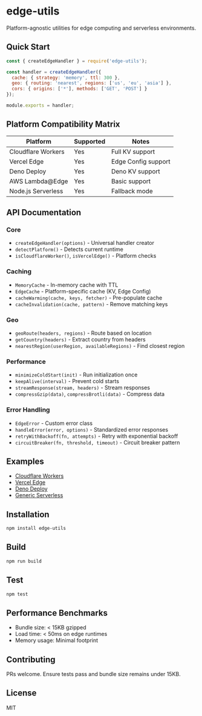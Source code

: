 # edge-utils

Platform-agnostic utilities for edge computing and serverless environments.

## Quick Start
```js
const { createEdgeHandler } = require('edge-utils');

const handler = createEdgeHandler({
  cache: { strategy: 'memory', ttl: 300 },
  geo: { routing: 'nearest', regions: ['us', 'eu', 'asia'] },
  cors: { origins: ['*'], methods: ['GET', 'POST'] }
});

module.exports = handler;
```

## Platform Compatibility Matrix
| Platform            | Supported | Notes |
|---------------------|-----------|-------|
| Cloudflare Workers  | Yes       | Full KV support |
| Vercel Edge         | Yes       | Edge Config support |
| Deno Deploy         | Yes       | Deno KV support |
| AWS Lambda@Edge     | Yes       | Basic support |
| Node.js Serverless  | Yes       | Fallback mode |

## API Documentation

### Core
- `createEdgeHandler(options)` - Universal handler creator
- `detectPlatform()` - Detects current runtime
- `isCloudflareWorker()`, `isVercelEdge()` - Platform checks

### Caching
- `MemoryCache` - In-memory cache with TTL
- `EdgeCache` - Platform-specific cache (KV, Edge Config)
- `cacheWarming(cache, keys, fetcher)` - Pre-populate cache
- `cacheInvalidation(cache, pattern)` - Remove matching keys

### Geo
- `geoRoute(headers, regions)` - Route based on location
- `getCountry(headers)` - Extract country from headers
- `nearestRegion(userRegion, availableRegions)` - Find closest region

### Performance
- `minimizeColdStart(init)` - Run initialization once
- `keepAlive(interval)` - Prevent cold starts
- `streamResponse(stream, headers)` - Stream responses
- `compressGzip(data)`, `compressBrotli(data)` - Compress data

### Error Handling
- `EdgeError` - Custom error class
- `handleError(error, options)` - Standardized error responses
- `retryWithBackoff(fn, attempts)` - Retry with exponential backoff
- `circuitBreaker(fn, threshold, timeout)` - Circuit breaker pattern

## Examples
- [Cloudflare Workers](./examples/cloudflare-worker.js)
- [Vercel Edge](./examples/vercel-edge.js)
- [Deno Deploy](./examples/deno-deploy.js)
- [Generic Serverless](./examples/generic-serverless.js)

## Installation
```bash
npm install edge-utils
```

## Build
```bash
npm run build
```

## Test
```bash
npm test
```

## Performance Benchmarks
- Bundle size: < 15KB gzipped
- Load time: < 50ms on edge runtimes
- Memory usage: Minimal footprint

## Contributing
PRs welcome. Ensure tests pass and bundle size remains under 15KB.

## License
MIT